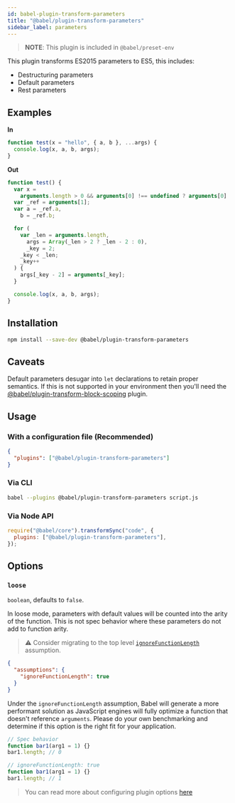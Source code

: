 ```yaml
---
id: babel-plugin-transform-parameters
title: "@babel/plugin-transform-parameters"
sidebar_label: parameters
---
```


> **NOTE**: This plugin is included in `@babel/preset-env`

This plugin transforms ES2015 parameters to ES5, this includes:

- Destructuring parameters
- Default parameters
- Rest parameters

## Examples

**In**

```js title="JavaScript"
function test(x = "hello", { a, b }, ...args) {
  console.log(x, a, b, args);
}
```

**Out**

```js title="JavaScript"
function test() {
  var x =
    arguments.length > 0 && arguments[0] !== undefined ? arguments[0] : "hello";
  var _ref = arguments[1];
  var a = _ref.a,
    b = _ref.b;

  for (
    var _len = arguments.length,
      args = Array(_len > 2 ? _len - 2 : 0),
      _key = 2;
    _key < _len;
    _key++
  ) {
    args[_key - 2] = arguments[_key];
  }

  console.log(x, a, b, args);
}
```

## Installation

```sh title="Shell"
npm install --save-dev @babel/plugin-transform-parameters
```

## Caveats

Default parameters desugar into `let` declarations to retain proper semantics. If this is
not supported in your environment then you'll need the
[@babel/plugin-transform-block-scoping](plugin-transform-block-scoping.md) plugin.

## Usage

### With a configuration file (Recommended)

```json title="babel.config.json"
{
  "plugins": ["@babel/plugin-transform-parameters"]
}
```

### Via CLI

```sh title="Shell"
babel --plugins @babel/plugin-transform-parameters script.js
```

### Via Node API

```js title="JavaScript"
require("@babel/core").transformSync("code", {
  plugins: ["@babel/plugin-transform-parameters"],
});
```

## Options

### `loose`

`boolean`, defaults to `false`.

In loose mode, parameters with default values will be counted into the arity of the function. This is not spec behavior where these parameters do not add to function arity.

> ⚠️ Consider migrating to the top level [`ignoreFunctionLength`](assumptions.md#ignorefunctionlength) assumption.

```json title="babel.config.json"
{
  "assumptions": {
    "ignoreFunctionLength": true
  }
}
```

Under the `ignoreFunctionLength` assumption, Babel will generate a more performant solution as JavaScript engines will fully optimize a function that doesn't reference `arguments`. Please do your own benchmarking and determine if this option is the right fit for your application.

```js title="JavaScript"
// Spec behavior
function bar1(arg1 = 1) {}
bar1.length; // 0

// ignoreFunctionLength: true
function bar1(arg1 = 1) {}
bar1.length; // 1
```

> You can read more about configuring plugin options [here](https://babeljs.io/docs/en/plugins#plugin-options)

